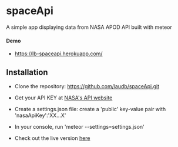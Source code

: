 # spaceApi
A simple app displaying data from NASA APOD API built with meteor

#### Demo
* https://lb-spaceapi.herokuapp.com/

## Installation

* Clone the repository:
 https://github.com/laudb/spaceApi.git

* Get your API KEY at [NASA's API website](https://api.nasa.gov/index.html#apply-for-an-api-key)

* Create a settings.json file:
 create a 'public' key-value pair with 'nasaApiKey':'XX...X'

* In your console, run 'meteor --settings=settings.json'

* Check out the live version [here](https://lb-spaceapi.herokuapp.com) 
